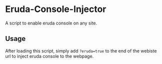# Eruda-Console-Injector
A script to enable eruda console on any site.

## Usage
After loading this script, simply add `?eruda=true` to the end of the webiste url to inject eruda console to the webpage.
